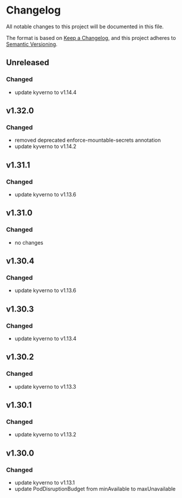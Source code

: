 # Changelog

All notable changes to this project will be documented in this file.

The format is based on [Keep a Changelog](https://keepachangelog.com/en/1.0.0/),
and this project adheres to [Semantic Versioning](https://semver.org/spec/v2.0.0.html).

## Unreleased

### Changed

- update kyverno to v1.14.4

## v1.32.0

### Changed

- removed deprecated enforce-mountable-secrets annotation
- update kyverno to v1.14.2

## v1.31.1

### Changed

- update kyverno to v1.13.6

## v1.31.0

### Changed

- no changes

## v1.30.4

### Changed

- update kyverno to v1.13.6

## v1.30.3

### Changed

- update kyverno to v1.13.4

## v1.30.2

### Changed

- update kyverno to v1.13.3

## v1.30.1

### Changed

- update kyverno to v1.13.2

## v1.30.0

### Changed

- update kyverno to v1.13.1
- update PodDisruptionBudget from minAvailable to maxUnavailable

